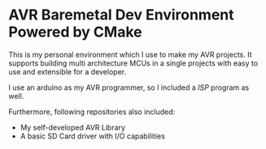 # AVR Baremetal Dev Environment Powered by CMake

This is my personal environment which I use to make my AVR projects.
It supports building multi architecture MCUs in a single projects with easy to use and extensible for a developer.

I use an arduino as my AVR programmer, so I included a *ISP* program as well.

Furthermore, following repositories also included:

- My self-developed AVR Library
- A basic SD Card driver with I/O capabilities

